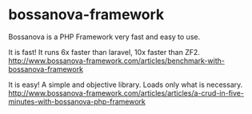 # bossanova-framework

Bossanova is a PHP Framework very fast and easy to use.

It is fast! It runs 6x faster than laravel, 10x faster than ZF2.<br>
http://www.bossanova-framework.com/articles/benchmark-with-bossanova-framework

It is easy! A simple and objective library. Loads only what is necessary.<br>
http://www.bossanova-framework.com/articles/articles/a-crud-in-five-minutes-with-bossanova-php-framework

